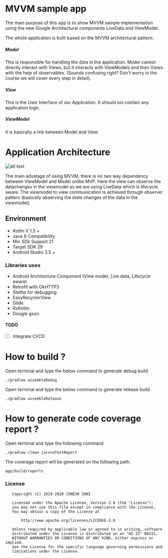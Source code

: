 # MVVM sample app
The main purpose of this app is to show MVVM sample implementation using the new Google Architectural components LiveData and ViewModel.

The whole application is built based on the MVVM architectural pattern.

##### Model 
This is responsible for handling the data in the application. Model
cannot directly interact with Views, but it interacts with ViewModels
and then Views with the help of observables. (Sounds confusing right?
Don’t worry in the course we will cover every step in detail).


##### View 
This is the User Interface of our Application. It should not
contain any application logic.


##### ViewModel 
It is basically a link between Model and View.

# Application Architecture
![alt text](https://cdn-images-1.medium.com/max/1600/1*OqeNRtyjgWZzeUifrQT-NA.png)

The main advatage of using MVVM, there is no two way dependency between ViewModel and Model unlike MVP. Here the view can observe the datachanges in the viewmodel as we are using LiveData which is lifecycle aware. The viewmodel to view communication is achieved through observer pattern (basically observing the state changes of the data in the viewmodel).

## Environment
* Kotlin V 1.3 +
* Java 8 Compatibility
* Min SDk Support 21
* Target SDK 29
* Android Studio 3.5 +

### Libraries uses
- Android Architecture Component (View model, Live data, Lifecycle
  aware)
- Retrofit with OkHTTP3
- Stetho for debugging
- EasyRecyclerView
- Glide
- RxKotlin
- Google gson


#### TODO
- [ ] Integrate CI/CD

# How to build ?

Open terminal and type the below command to generate debug build <br/>

``` ./gradlew assembleDebug ```

Open terminal and type the below command to generate release build <br/>

``` ./gradlew assembleRelease ```

# How to generate code coverage report ?

Open terminal and type the following command

```./gradlew clean jacocoTestReport```

The coverage report will be generated on the following path.

``` app/build/reports ```

### License
```
   Copyright (C) 2019-2020 JINESH SONI

   Licensed under the Apache License, Version 2.0 (the "License");
   you may not use this file except in compliance with the License.
   You may obtain a copy of the License at

       http://www.apache.org/licenses/LICENSE-2.0

   Unless required by applicable law or agreed to in writing, software
   distributed under the License is distributed on an "AS IS" BASIS,
   WITHOUT WARRANTIES OR CONDITIONS OF ANY KIND, either express or implied.
   See the License for the specific language governing permissions and
   limitations under the License.
```
